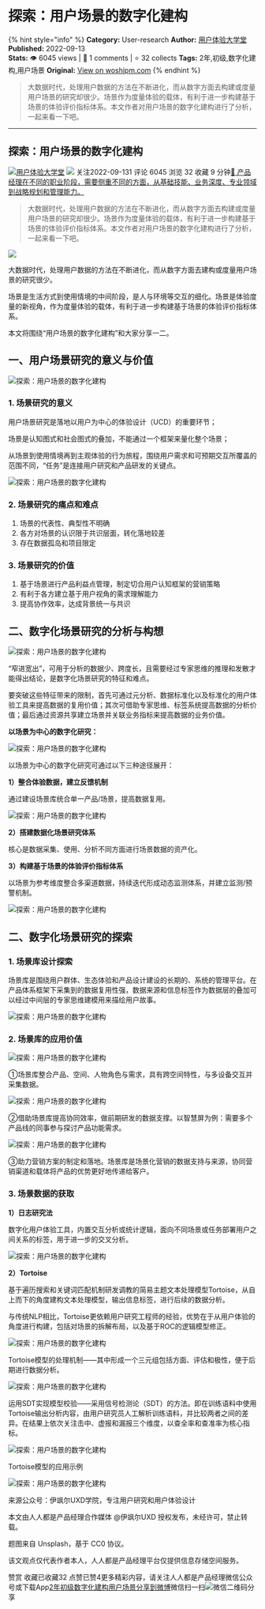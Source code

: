 # 探索：用户场景的数字化建构
{% hint style="info" %}
**Category:** User-research
**Author:** [用户体验大学堂](https://www.woshipm.com/u/830326)
**Published:** 2022-09-13  
**Stats:** 👁️ 6045 views | 💬 1 comments | ⭐ 32 collects
**Tags:** 2年,初级,数字化建构,用户场景
**Original:** [View on woshipm.com](https://www.woshipm.com/user-research/5599963.html)
{% endhint %}
> 大数据时代，处理用户数据的方法在不断进化，而从数字方面去构建或度量用户场景的研究却很少。场景作为度量体验的载体，有利于进一步构建基于场景的体验评价指标体系。本文作者对用户场景的数字化建构进行了分析，一起来看一下吧。

---

## 探索：用户场景的数字化建构

[![](https://static.woshipm.com/view/woshipm_api_def_20240102145427_5391.jpg?imageView2/1/w/72/h/72/q/100)](https://www.woshipm.com/u/830326)[用户体验大学堂](https://www.woshipm.com/u/830326) ![](https://static.woshipm.com/tag/1122_1@2x.png) 关注2022-09-131 评论 6045 浏览 32 收藏 9 分钟[🔗 产品经理在不同的职业阶段，需要侧重不同的方面，从基础技能、业务深度、专业领域到战略规划和管理能力。](https://ke.qidianla.com/courses/90pm)

> 大数据时代，处理用户数据的方法在不断进化，而从数字方面去构建或度量用户场景的研究却很少。场景作为度量体验的载体，有利于进一步构建基于场景的体验评价指标体系。本文作者对用户场景的数字化建构进行了分析，一起来看一下吧。

![](https://image.woshipm.com/wp-files/2022/09/ceKhygHuxcLTJ2lBNA3n.png)

大数据时代，处理用户数据的方法在不断进化，而从数字方面去建构或度量用户场景的研究很少。

场景是生活方式到使用情境的中间阶段，是人与环境等交互的细化。场景是体验度量的新视角，作为度量体验的载体，有利于进一步构建基于场景的体验评价指标体系。

本文将围绕“用户场景的数字化建构”和大家分享一二。

## 一、用户场景研究的意义与价值

![探索：用户场景的数字化建构](https://image.woshipm.com/wp-files/2022/09/XW7nvmhm1r45JocdtTNN.png)

### 1\. 场景研究的意义

用户场景研究是落地以用户为中心的体验设计（UCD）的重要环节；

场景是认知图式和社会图式的叠加，不能通过一个框架来量化整个场景；

从场景到使用情境再到主观体验的行为旅程，围绕用户需求和可预期交互所覆盖的范围不同，“任务”是连接用户研究和产品研发的关键点。

![探索：用户场景的数字化建构](https://image.woshipm.com/wp-files/2022/09/7HHA5soi9D9hCOR5U1rP.png)

### 2\. 场景研究的痛点和难点

1.  场景的代表性、典型性不明确
2.  各方对场景的认识限于共识层面，转化落地较差
3.  存在数据孤岛和项目限定

### 3\. 场景研究的价值

1.  基于场景进行产品利益点管理，制定切合用户认知框架的营销策略
2.  有利于各方建立基于用户视角的需求理解能力
3.  提高协作效率，达成背景统一与共识

## 二、数字化场景研究的分析与构想

![探索：用户场景的数字化建构](https://image.woshipm.com/wp-files/2022/09/iCsvYaZzmmD8zsAkSUnI.png)

“窄进宽出”，可用于分析的数据少、跨度长，且需要经过专家思维的推理和发散才能得出结论，是数字化场景研究的特征和难点。

要突破这些特征带来的限制，首先可通过元分析、数据标准化以及标准化的用户体验工具来提高数据的复用价值；其次可借助专家思维、标签系统提高数据的分析价值；最后通过资源共享建立场景并关联业务指标来提高数据的业务价值。

**以场景为中心的数字化研究：**

![探索：用户场景的数字化建构](https://image.woshipm.com/wp-files/2022/09/SqYznIK32GbqgSvAuFCF.png)

以场景为中心的数字化研究可通过以下三种途径展开：

**1）整合体验数据，建立反馈机制**

通过建设场景库统合单一产品/场景，提高数据复用。

![探索：用户场景的数字化建构](https://image.woshipm.com/wp-files/2022/09/cEGmyztqhk0OcsIbeEfH.png)

**2）搭建数据化场景研究体系**

核心是数据采集、使用、分析不同方面进行场景数据的资产化。

**3）构建基于场景的体验评价指标体系**

以场景为参考维度整合多渠道数据，持续迭代形成动态监测体系，并建立监测/预警机制。

![探索：用户场景的数字化建构](https://image.woshipm.com/wp-files/2022/09/8U1m3NdCivFtRoo6XNyP.png)

## 二、数字化场景研究的探索

### 1\. 场景库设计探索

场景库是围绕用户群体、生态体验和产品设计建设的长期的、系统的管理平台。在产品体系框架下采集到的数据复用性强，数据来源和信息标签作为数据层的叠加可以经过中间层的专家思维建模用来描绘用户故事。

![探索：用户场景的数字化建构](https://image.woshipm.com/wp-files/2022/09/p1lnHjsQznigZ7PMoHoC.png)

### 2\. 场景库的应用价值

![探索：用户场景的数字化建构](https://image.woshipm.com/wp-files/2022/09/Pu5oD0XPPQxIGALCdr4W.png)

①场景库整合产品、空间、人物角色与需求，具有跨空间特性，与多设备交互并采集数据。

![探索：用户场景的数字化建构](https://image.woshipm.com/wp-files/2022/09/hfLjK2jICRsmZiaZj4rs.png)

②借助场景库提高协同效率，做前期研发的数据支撑。以智慧屏为例：需要多个产品线的同事参与探讨产品功能需求。

![探索：用户场景的数字化建构](https://image.woshipm.com/wp-files/2022/09/HIFQaONmxckgxlu24tF7.png)

③助力营销方案的制定和落地。场景库是场景化营销的数据支持与来源，协同营销渠道和载体将产品的优势更好地传递给客户。

### 3\. 场景数据的获取

**1）日志研究法**

数字化用户体验工具，内置交互分析或统计逻辑，面向不同场景或任务部署用户之间关系的标签，用于进一步的交叉分析。

![探索：用户场景的数字化建构](https://image.woshipm.com/wp-files/2022/09/mab1sOpMb3zTK5hQp1RI.png)

**2）Tortoise**

基于遍历搜索和关键词匹配机制研发调教的简易主题文本处理模型Tortoise，从自上而下的角度建构文本处理模型，输出信息标签，进行后续的数据分析。

与传统NLP相比，Tortoise更依赖用户研究工程师的经验，优势在于从用户体验的角度进行构建，包括对场景的拆解布局，以及基于ROC的逻辑模型修正。

![探索：用户场景的数字化建构](https://image.woshipm.com/wp-files/2022/09/o8MEjSn72lT9cs3L2YPQ.png)

Tortoise模型的处理机制——其中形成一个三元组包括方面、评估和极性，便于后期进行数据分析。

![探索：用户场景的数字化建构](https://image.woshipm.com/wp-files/2022/09/kcPWNLLARluZXmF2EQoO.png)

运用SDT实现模型校验——采用信号检测论（SDT）的方法。即在训练语料中使用Tortoise输出分析内容，由用户研究员人工解析训练语料，并比较两者之间的差异。在结果上依次关注击中、虚报和漏报三个维度，以查全率和查准率为核心指标。

![探索：用户场景的数字化建构](https://image.woshipm.com/wp-files/2022/09/zpoXNTY8BqCcyeKs4WfY.png)

Tortoise模型的应用示例

![探索：用户场景的数字化建构](https://image.woshipm.com/wp-files/2022/09/hYNOAgscO1wd8Mll3zaw.png)

来源公众号：伊飒尔UXD学院，专注用户研究和用户体验设计

本文由人人都是产品经理合作媒体 @伊飒尔UXD 授权发布，未经许可，禁止转载。

题图来自 Unsplash，基于 CC0 协议。

该文观点仅代表作者本人，人人都是产品经理平台仅提供信息存储空间服务。

赞赏 收藏已收藏32 点赞已赞4更多精彩内容，请关注人人都是产品经理微信公众号或下载App[2年](https://www.woshipm.com/tag/2%e5%b9%b4)[初级](https://www.woshipm.com/tag/%e5%88%9d%e7%ba%a7)[数字化建构](https://www.woshipm.com/tag/%e6%95%b0%e5%ad%97%e5%8c%96%e5%bb%ba%e6%9e%84)[用户场景](https://www.woshipm.com/tag/%e7%94%a8%e6%88%b7%e5%9c%ba%e6%99%af)[分享到微博](https://service.weibo.com/share/share.php?appkey=2775287854&title=探索：用户场景的数字化建构&url=https://www.woshipm.com/user-research/5599963.html&pic=https://image.woshipm.com/wp-files/2022/09/ceKhygHuxcLTJ2lBNA3n.png)微信扫一扫![微信二维码](https://api.pwmqr.com/qrcode/create/?url=https://www.woshipm.com/user-research/5599963.html)分享